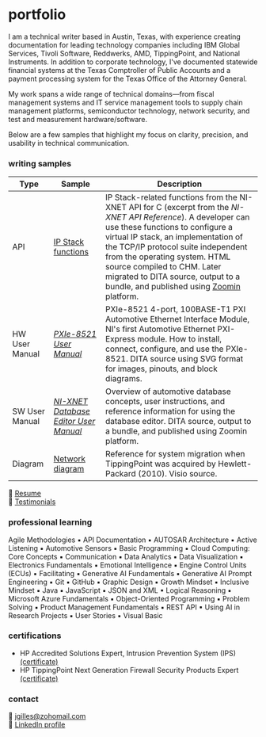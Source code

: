 # portfolio
I am a technical writer based in Austin, Texas, with experience creating documentation for leading technology companies including IBM Global Services, Tivoli Software, Reddwerks, AMD, TippingPoint, and National Instruments. In addition to corporate technology, I've documented statewide financial systems at the Texas Comptroller of Public Accounts and a payment processing system for the Texas Office of the Attorney General. 

My work spans a wide range of technical domains&mdash;from fiscal management systems and IT service management tools to supply chain management platforms, semiconductor technology, network security, and test and measurement hardware/software.  

Below are a few samples that highlight my focus on clarity, precision, and usability in technical communication.

### writing samples
 | Type | Sample | Description |
 | ---- | ---- | ---- |
 | API | [IP Stack functions](https://www.dropbox.com/scl/fi/jaiue66xhun6pzlpji46h/xnetIPstack.pdf?rlkey=r99zejvohbb0p30uh3kv06skk&st=8eqe1e3h&dl=0) | IP Stack-related functions from the NI-XNET API for C (excerpt from the _NI-XNET API Reference_). A developer can use these functions to configure a virtual IP stack, an implementation of the TCP/IP protocol suite independent from the operating system. HTML source compiled to CHM. Later migrated to DITA source, output to a bundle, and published using [Zoomin](https://docs.zoominsoftware.com/) platform. |
 | HW User Manual | [_PXIe-8521 User Manual_](https://www.dropbox.com/scl/fi/z8sapt5h4yxzvqdb1vlie/pixe-8521_um.pdf?rlkey=dygjyz9tlmp68346mrbh7kec0&st=qse9jrnq&dl=0) | PXIe-8521 4-port, 100BASE-T1 PXI Automotive Ethernet Interface Module, NI's first Automotive Ethernet PXI-Express module. How to install, connect, configure, and use the PXIe-8521. DITA source using SVG format for images, pinouts, and block diagrams. | 
 | SW User Manual | [_NI-XNET Database Editor User Manual_](https://www.ni.com/docs/en-US/bundle/xnet-db-editor/page/manual-overview.html) | Overview of automotive database concepts, user instructions, and reference information for using the database editor. DITA source, output to a bundle, and published using Zoomin platform. | 
 | Diagram | [Network diagram](https://www.dropbox.com/scl/fi/dk25zrux4pjohfg0edgdd/netDiagSample.png?rlkey=5s0jrwll7j471ggx25dj5kodb&st=7fn2t099&dl=0) | Reference for system migration when TippingPoint was acquired by Hewlett-Packard (2010). Visio source. |

:small_blue_diamond: [Resume](resume.md)  
:small_blue_diamond: [Testimonials](testimonials.md)  

### professional learning
Agile Methodologies ▪ API Documentation ▪ AUTOSAR Architecture ▪ Active Listening ▪ Automotive Sensors ▪ Basic Programming ▪ Cloud Computing: Core Concepts ▪ Communication ▪ Data Analytics ▪ Data Visualization ▪ Electronics Fundamentals ▪ Emotional Intelligence ▪ Engine Control Units (ECUs) ▪ Facilitating ▪ Generative AI Fundamentals ▪ Generative AI Prompt Engineering ▪ Git ▪ GitHub ▪ Graphic Design ▪ Growth Mindset ▪ Inclusive Mindset ▪ Java ▪ JavaScript ▪ JSON and XML ▪ Logical Reasoning ▪ Microsoft Azure Fundamentals ▪ Object-Oriented Programming ▪ Problem Solving ▪ Product Management Fundamentals ▪ REST API ▪ Using AI in Research Projects ▪ User Stories ▪ Visual Basic

### certifications
- HP Accredited Solutions Expert, Intrusion Prevention System (IPS) [(certificate)](https://www.dropbox.com/scl/fi/aoglni4j0unve5q2644sk/IPS-ASE-Certificate.pdf?rlkey=ydog1qowtr14qbqioy5prnc12&st=5vbmbpyo&dl=0)
- HP TippingPoint Next Generation Firewall Security Products Expert [(certificate)](https://www.dropbox.com/scl/fi/id6dm5y7gmm3t28q028xo/NGFW-ASE-Certificate.pdf?rlkey=hzl8pedle48qv3h325lpbn7tr&st=ye2d9r55&dl=0)

### contact
:link: jgilles@zohomail.com  
:link: [LinkedIn profile](https://www.linkedin.com/in/jgilles)
 

